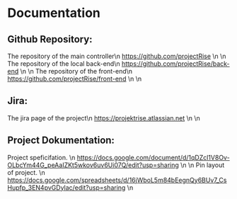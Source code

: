# Documentation

Github Repository:
----------------------------------------
The repository of the main controller\n
https://github.com/projectRise \n
\n
The repository of the local back-end\n
https://github.com/projectRise/back-end \n
\n
The repository of the front-end\n
https://github.com/projectRise/front-end \n
\n

Jira:
-----------------------------------------
The jira page of the project\n
https://projektrise.atlassian.net \n
\n

Project Dokumentation:
-----------------------------------------
Project speficifation. \n
https://docs.google.com/document/d/1qDZcl1V8Ov-OLbcYm44G_peAaIZKt5wkov6uv6Ui07Q/edit?usp=sharing \n
\n
Pin layout of project. \n
https://docs.google.com/spreadsheets/d/16jWboL5m84bEegnQy6BUv7_CsHupfp_3EN4pvGDylac/edit?usp=sharing \n